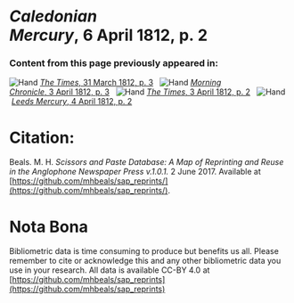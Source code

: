# *Caledonian Mercury*, 6 April 1812, p. 2  
  
### Content from this page previously appeared in:  
![Hand](http://scissorsandpaste.net/wp-content/uploads/2017/06/smallhandpointer.png) [*The Times*, 31 March 1812, p. 3](https://mhbeals.github.io/sap_html/The-Times/The-Times-31-March-1812-p-3)  
![Hand](http://scissorsandpaste.net/wp-content/uploads/2017/06/smallhandpointer.png) [*Morning Chronicle*, 3 April 1812, p. 3](https://mhbeals.github.io/sap_html/Morning-Chronicle/Morning-Chronicle-3-April-1812-p-3)  
![Hand](http://scissorsandpaste.net/wp-content/uploads/2017/06/smallhandpointer.png) [*The Times*, 3 April 1812, p. 2](https://mhbeals.github.io/sap_html/The-Times/The-Times-3-April-1812-p-2)  
![Hand](http://scissorsandpaste.net/wp-content/uploads/2017/06/smallhandpointer.png) [*Leeds Mercury*, 4 April 1812, p. 2](https://mhbeals.github.io/sap_html/Leeds-Mercury/Leeds-Mercury-4-April-1812-p-2)  


# Citation: 

Beals. M. H. *Scissors and Paste Database: A Map of Reprinting and Reuse in the Anglophone Newspaper Press v.1.0.1.* 2 June 2017. Available at [https://github.com/mhbeals/sap_reprints/](https://github.com/mhbeals/sap_reprints/). 

# Nota Bona

Bibliometric data is time consuming to produce but benefits us all. Please remember to cite or acknowledge this and any other bibliometric data you use in your research. All data is available CC-BY 4.0 at [https://github.com/mhbeals/sap_reprints](https://github.com/mhbeals/sap_reprints)